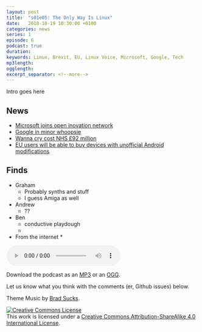```yaml
---
layout: post
title:  "s01e05: The Only Way Is Linux"
date:   2018-10-19 10:30:00 +0100
categories: news
series: 1
episode: 6
podcast: true
duration: 
keywords: Linux, Brexit, EU, Linux Voice, Microsoft, Google, Tech
mp3length: 
ogglength: 
excerpt_separator: <!--more-->
---
```


Intro goes here

<!--more-->

## News
* [Microsoft joins open inovation network](https://www.zdnet.com/article/microsoft-open-sources-its-entire-patent-portfolio/)
* [Google in minor whoopsie](https://www.theregister.co.uk/2018/10/16/alphabet_lawsuit_security_google_plus/)
* [Wanna cry cost NHS £92 million](https://news.sky.com/story/cost-of-wannacry-cyber-attack-to-the-nhs-revealed-11523784)
* [EU users will be able to buy devices with unofficial Android modifications](https://www.bbc.co.uk/news/technology-45888486)

## Finds
* Graham
  * Probably synths and stuff
  * I guess Amiga as well
* Andrew 
  * ??
* Ben
  * conductive playdough
  * 
* From the internet
  *
  
<audio controls>
  <source src="http://bugreport.co.uk/assets/bugreport_s1e6.ogg" type="audio/ogg">
  <source src="http://bugreport.co.uk/assets/bugreport_s1e6.mp3" type="audio/mpeg">
</audio>

Download the podcast as an [MP3](http://bugreport.co.uk/assets/bugreport_s1e5.mp3) or an [OGG](http://bugreport.co.uk/assets/bugreport_s1e5.ogg).

Let us know what you think with the comments (er, Github issues) below.

Theme Music by [Brad Sucks](http://www.bradsucks.net/).

<a rel="license" href="http://creativecommons.org/licenses/by-sa/4.0/"><img alt="Creative Commons License" style="border-width:0" src="https://i.creativecommons.org/l/by-sa/4.0/88x31.png" /></a><br />This work is licensed under a <a rel="license"  href="http://creativecommons.org/licenses/by-sa/4.0/">Creative Commons Attribution-ShareAlike 4.0 International License</a>.
